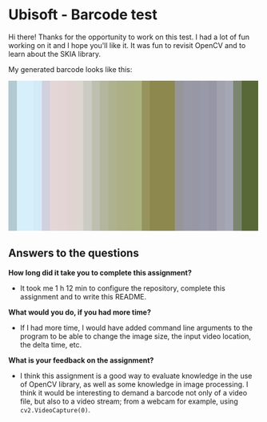 # Ubisoft - Barcode test

Hi there! Thanks for the opportunity to work on this test. I had a lot of fun working 
on it and I hope you'll like it. It was fun to revisit OpenCV and to learn about the
SKIA library.

My generated barcode looks like this:

![Barcode image](output.png) 

## Answers to the questions

**How long did it take you to complete this assignment?**
- It took me 1 h 12 min to configure the repository, complete this assignment and to write this README.

**What would you do, if you had more time?**
- If I had more time, I would have added command line arguments to the program to be able to change the image
  size, the input video location, the delta time, etc.

**What is your feedback on the assignment?**
- I think this assignment is a good way to evaluate knowledge in the use of OpenCV library, as well as some
    knowledge in image processing. I think it would be interesting to demand a barcode not only of a video file,
    but also to a video stream; from a webcam for example, using `cv2.VideoCapture(0)`.